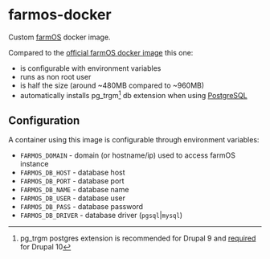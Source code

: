 # farmos-docker

Custom [farmOS](https://farmos.org) docker image.

Compared to the [official farmOS docker image](https://hub.docker.com/r/farmos/farmos) this one:

- is configurable with environment variables
- runs as non root user
- is half the size (around ~480MB compared to ~960MB)
- automatically installs pg_trgm[^pg_trgm] db extension when using [PostgreSQL](https://www.postgresql.org)

## Configuration

A container using this image is configurable through environment variables:

- `FARMOS_DOMAIN` - domain (or hostname/ip) used to access farmOS instance
- `FARMOS_DB_HOST` - database host
- `FARMOS_DB_PORT` - database port
- `FARMOS_DB_NAME` - database name
- `FARMOS_DB_USER` - database user
- `FARMOS_DB_PASS` - database password
- `FARMOS_DB_DRIVER` - database driver (`pgsql`|`mysql`)

[^pg_trgm]: pg_trgm postgres extension is recommended for Drupal 9 and [required](https://www.drupal.org/project/farm/issues/3270558) for Drupal 10
